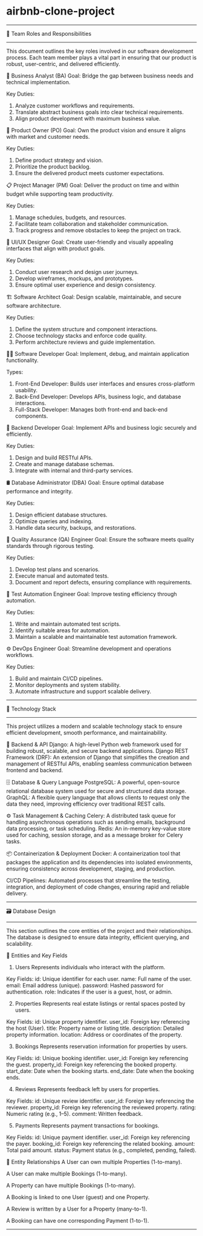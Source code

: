 # airbnb-clone-project

___________________________________________________________________________________________________________________________________________
📘 Team Roles and Responsibilities
___________________________________________________________________________________________________________________________________________
This document outlines the key roles involved in our software development process. Each team member plays a vital part in ensuring that our product is robust, user-centric, and delivered efficiently.

🧠 Business Analyst (BA)
Goal: Bridge the gap between business needs and technical implementation.

Key Duties:
1. Analyze customer workflows and requirements.
2. Translate abstract business goals into clear technical requirements.
3. Align product development with maximum business value.

🎯 Product Owner (PO)
Goal: Own the product vision and ensure it aligns with market and customer needs.

Key Duties:
1. Define product strategy and vision.
2. Prioritize the product backlog.
3. Ensure the delivered product meets customer expectations.

📋 Project Manager (PM)
Goal: Deliver the product on time and within budget while supporting team productivity.

Key Duties:
1. Manage schedules, budgets, and resources.
2. Facilitate team collaboration and stakeholder communication.
3. Track progress and remove obstacles to keep the project on track.

🎨 UI/UX Designer
Goal: Create user-friendly and visually appealing interfaces that align with product goals.

Key Duties:
1. Conduct user research and design user journeys.
2. Develop wireframes, mockups, and prototypes.
3. Ensure optimal user experience and design consistency.

🏗️ Software Architect
Goal: Design scalable, maintainable, and secure software architecture.

Key Duties:
1. Define the system structure and component interactions.
2. Choose technology stacks and enforce code quality.
3. Perform architecture reviews and guide implementation.

🧑‍💻 Software Developer
Goal: Implement, debug, and maintain application functionality.

Types:
1. Front-End Developer: Builds user interfaces and ensures cross-platform usability.
2. Back-End Developer: Develops APIs, business logic, and database interactions.
3. Full-Stack Developer: Manages both front-end and back-end components.

🧰 Backend Developer
Goal: Implement APIs and business logic securely and efficiently.

Key Duties:
1. Design and build RESTful APIs.
2. Create and manage database schemas.
3. Integrate with internal and third-party services.

🛢️ Database Administrator (DBA)
Goal: Ensure optimal database performance and integrity.

Key Duties:
1. Design efficient database structures.
2. Optimize queries and indexing.
3. Handle data security, backups, and restorations.

🚦 Quality Assurance (QA) Engineer
Goal: Ensure the software meets quality standards through rigorous testing.

Key Duties:
1. Develop test plans and scenarios.
2. Execute manual and automated tests.
3. Document and report defects, ensuring compliance with requirements.

🤖 Test Automation Engineer
Goal: Improve testing efficiency through automation.

Key Duties:
1. Write and maintain automated test scripts.
2. Identify suitable areas for automation.
3. Maintain a scalable and maintainable test automation framework.

⚙️ DevOps Engineer
Goal: Streamline development and operations workflows.

Key Duties:
1. Build and maintain CI/CD pipelines.
2. Monitor deployments and system stability.
3. Automate infrastructure and support scalable delivery.

______________________________________________________________________________________________________________________________________
🚀 Technology Stack
______________________________________________________________________________________________________________________________________
This project utilizes a modern and scalable technology stack to ensure efficient development, smooth performance, and maintainability.

🔧 Backend & API
Django: A high-level Python web framework used for building robust, scalable, and secure backend applications.
Django REST Framework (DRF): An extension of Django that simplifies the creation and management of RESTful APIs, enabling seamless communication between frontend and backend.

🗄️ Database & Query Language
PostgreSQL: A powerful, open-source relational database system used for secure and structured data storage.
GraphQL: A flexible query language that allows clients to request only the data they need, improving efficiency over traditional REST calls.

⚙️ Task Management & Caching
Celery: A distributed task queue for handling asynchronous operations such as sending emails, background data processing, or task scheduling.
Redis: An in-memory key-value store used for caching, session storage, and as a message broker for Celery tasks.

📦 Containerization & Deployment
Docker: A containerization tool that packages the application and its dependencies into isolated environments, ensuring consistency across development, staging, and production.

CI/CD Pipelines: Automated processes that streamline the testing, integration, and deployment of code changes, ensuring rapid and reliable delivery.

___________________________________________________________________________________________________________________________________________
🗃️ Database Design
___________________________________________________________________________________________________________________________________________
This section outlines the core entities of the project and their relationships. The database is designed to ensure data integrity, efficient querying, and scalability.

🔹 Entities and Key Fields
1. Users
Represents individuals who interact with the platform.

Key Fields:
id: Unique identifier for each user.
name: Full name of the user.
email: Email address (unique).
password: Hashed password for authentication.
role: Indicates if the user is a guest, host, or admin.

2. Properties
Represents real estate listings or rental spaces posted by users.

Key Fields:
id: Unique property identifier.
user_id: Foreign key referencing the host (User).
title: Property name or listing title.
description: Detailed property information.
location: Address or coordinates of the property.

3. Bookings
Represents reservation information for properties by users.

Key Fields:
id: Unique booking identifier.
user_id: Foreign key referencing the guest.
property_id: Foreign key referencing the booked property.
start_date: Date when the booking starts.
end_date: Date when the booking ends.

4. Reviews
Represents feedback left by users for properties.

Key Fields:
id: Unique review identifier.
user_id: Foreign key referencing the reviewer.
property_id: Foreign key referencing the reviewed property.
rating: Numeric rating (e.g., 1–5).
comment: Written feedback.

5. Payments
Represents payment transactions for bookings.

Key Fields:
id: Unique payment identifier.
user_id: Foreign key referencing the payer.
booking_id: Foreign key referencing the related booking.
amount: Total paid amount.
status: Payment status (e.g., completed, pending, failed).

🔗 Entity Relationships
A User can own multiple Properties (1-to-many).

A User can make multiple Bookings (1-to-many).

A Property can have multiple Bookings (1-to-many).

A Booking is linked to one User (guest) and one Property.

A Review is written by a User for a Property (many-to-1).

A Booking can have one corresponding Payment (1-to-1).

_____________________________________________________________________________________________________________________________________________